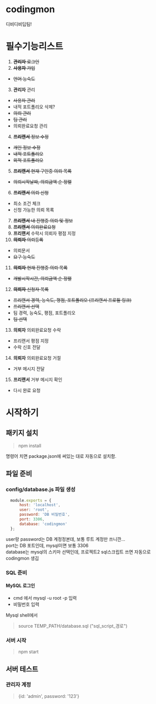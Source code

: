# codingmon
디비디비딥팀!

# 필수기능리스트
1. ~~**관리자** 로그인~~
2. ~~**사용자** 가입~~
  - ~~언어 능숙도~~
3. **관리자** 관리
  - ~~사용자 관리~~
  - 내적 포트폴리오 삭제?
  - ~~의뢰 관리~~
  - ~~팀 관리~~
  - 의뢰완료요청 관리
4. ~~**프리랜서** 정보 수정~~
  - ~~개인 정보 수정~~
  - ~~내적 포트폴리오~~
  - ~~외적 포트폴리오~~
5. ~~**프리랜서** 현재 구인중 의뢰 목록~~
  - ~~의뢰시작날짜, 의뢰금액 순 정렬~~
6. ~~**프리랜서** 의뢰 신청~~
  - 최소 조건 체크
  - 신청 가능한 의뢰 목록
7. ~~**프리랜서** 내 진행중 의뢰 및 정보~~
8. ~~**프리랜서** 의뢰완료요청~~
9. **프리랜서** 수락시 의뢰자 평점 지정
10. ~~**의뢰자** 의뢰등록~~
  - 의뢰문서
  - ~~요구 능숙도~~
11. ~~**의뢰자** 현재 진행중 의뢰 목록~~
  - ~~개발시작시간, 의뢰금액 순 정렬~~
12. ~~**의뢰자** 신청자 목록~~
  - ~~프리랜서 경력, 능숙도, 평점, 포트폴리오 (프리랜서 프로필 링크)~~
  - ~~프리랜서 선택~~
  - 팀 경력, 능숙도, 평점, 포트폴리오
  - ~~팀 선택~~
13. **의뢰자** 의뢰완료요청 수락
  - 프리랜서 평점 지정
  - 수락 신호 전달
14. **의뢰자** 의뢰완료요청 거절
  - 거부 메시지 전달
15. **프리랜서** 거부 메시지 확인
  - 다시 완료 요청

# 시작하기

## 패키지 설치

>  npm install

명령어 치면 package.json에 써있는 대로 자동으로 설치함.

## 파일 준비

### config/database.js 파일 생성
```javascript
  module.exports = {
      host: 'localhost',
      user: 'root',
      password: 'DB 비밀번호',
      port: 3306,
      database: 'codingmon'
  };
```
user랑 password는 DB 계정정본데, 보통 루트 계정만 쓰니깐...  
port는 DB 포트인데, mysql이면 보통 3306  
database는 mysql의 스키마 선택인데, 프로젝트2 sql스크립트 쓰면 자동으로 codingmon 생김

### SQL 준비
#### MySQL 로그인
- cmd 에서 mysql -u root -p 입력
- 비밀번호 입력  

Mysql shell에서 
> source TEMP_PATH/database.sql ("sql_script_경로")

### 서버 시작
> npm start

## 서버 테스트
### 관리자 계정
> {id: 'admin', password: '123'}
